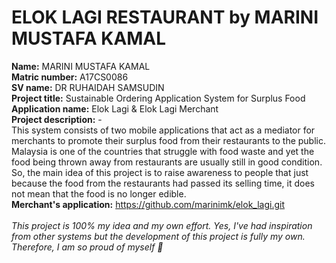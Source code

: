 # ELOK LAGI RESTAURANT by MARINI MUSTAFA KAMAL
**Name:** MARINI MUSTAFA KAMAL <br>
**Matric number:** A17CS0086<br>
**SV name:** DR RUHAIDAH SAMSUDIN<br>
**Project title:** Sustainable Ordering Application System for Surplus Food<br>
**Application name:** Elok Lagi & Elok Lagi Merchant<br>
**Project description:** -<br>
This system consists of two mobile applications that act as a mediator for merchants to promote their surplus food from their restaurants to the public. Malaysia is one of the countries that struggle with food waste and yet the food being thrown away from restaurants are usually still in good condition. So, the main idea of this project is to raise awareness to people that just because the food from the restaurants had passed its selling time, it does not mean that the food is no longer edible.<br>
**Merchant's application:** https://github.com/marinimk/elok_lagi.git <br><br>
_This project is 100% my idea and my own effort. Yes, I've had inspiration from other systems but the development of this project is fully my own. Therefore, I am so proud of myself 💖_
